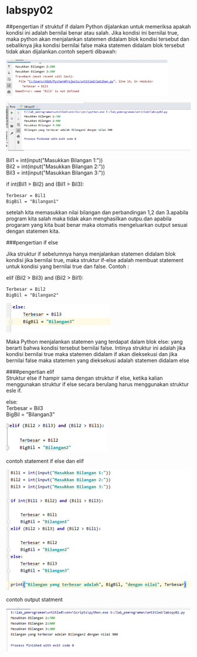# labspy02

##pengertian if
struktuf if dalam Python dijalankan untuk memeriksa apakah kondisi ini adalah bernilai benar atau salah.
Jika kondisi ini bernilai true, maka python akan menjalankan statemen didalam blok kondisi tersebut 
dan sebaliknya jika kondisi bernilai false maka statemen didalam blok tersebut tidak akan dijalankan.contoh seperti dibawah: 


![iftrue/false](https://github.com/dimashst777/labspy02/blob/master/gambar/phycarm%20yang%20salah.png)


![iftrue/false](https://github.com/dimashst777/labspy02/blob/master/gambar/phycharm%20yang%20benar.png)


Bil1 = int(input("Masukkan Bilangan 1:"))  
Bil2 = int(input("Masukkan Bilangan 2:"))  
Bil3 = int(input("Masukkan Bilangan 3:"))  

if int(Bil1 > Bil2) and (Bil1 > Bil3):

    Terbesar = Bil1
    BigBil = "Bilangan1"

setelah kita memasukkan nilai bilangan dan perbandingan 1,2 dan 3.apabila program kita salah maka tidak akan 
menghasilkan outpu.dan apabila progaram yang kita buat benar maka otomatis mengeluarkan output sesuai dengan 
statemen kita.

###pengertian if else

Jika struktur if sebelumnya hanya menjalankan statemen didalam blok kondisi jika bernilai true, maka
struktur if-else adalah membuat statement untuk kondisi yang bernilai true dan false. Contoh :

elif (Bil2 > Bil3) and (Bil2 > Bil1):

    Terbesar = Bil2
    BigBil = "Bilangan2"



![ifelse/ifelse](https://github.com/dimashst777/labspy02/blob/master/gambar/else.png)



Maka Python menjalankan statemen yang terdapat dalam blok else:
yang berarti bahwa kondisi tersebut bernilai false. 
Intinya struktur ini adalah jika kondisi bernilai true maka statemen didalam if akan 
dieksekusi dan jika bernilai false maka statemen yang dieksekusi adalah statemen didalam else

####pengertian elif  
Struktur else if hampir sama dengan struktur if else, ketika kalian menggunakan struktur 
if else secara berulang harus menggunakan struktur esle if.

else:  
    Terbesar = Bil3  
    BigBil = "Bilangan3"



![elif/elif](https://github.com/dimashst777/labspy02/blob/master/gambar/elif.png)


contoh statement if else dan elif


![statementifelse](https://github.com/dimashst777/labspy02/blob/master/gambar/statement%20if%20else%2Cel%20if.png)


contoh output statment


![outputstatement](https://github.com/dimashst777/labspy02/blob/master/gambar/output%20staement%20if%20else%2Cel%20if.png)





